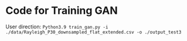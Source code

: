 # Code for Training GAN

User direction:
`Python3.9 train_gan.py -i ./data/Rayleigh_P30_downsampled_flat_extended.csv -o ./output_test3`